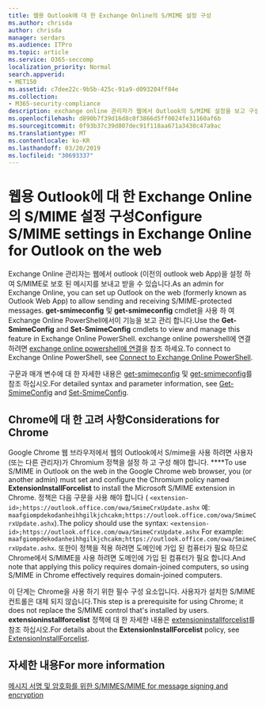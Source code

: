```yaml
---
title: 웹용 Outlook에 대 한 Exchange Online의 S/MIME 설정 구성
ms.author: chrisda
author: chrisda
manager: serdars
ms.audience: ITPro
ms.topic: article
ms.service: O365-seccomp
localization_priority: Normal
search.appverid:
- MET150
ms.assetid: c7dee22c-9b5b-425c-91a9-d093204ff84e
ms.collection:
- M365-security-compliance
description: exchange online 관리자가 웹에서 Outlook의 S/MIME 설정을 보고 구성 하기 위해 수행 해야 하는 작업에 대 한 간략 한 설명입니다.
ms.openlocfilehash: d890b7f39d16d8c0f3866d5ff0024fe31160af6b
ms.sourcegitcommit: 0f93b37c39d807dec91f118aa671a3430c47a9ac
ms.translationtype: MT
ms.contentlocale: ko-KR
ms.lasthandoff: 03/20/2019
ms.locfileid: "30693337"
---
```

# <a name="configure-smime-settings-in-exchange-online-for-outlook-on-the-web"></a><span data-ttu-id="4a9b9-103">웹용 Outlook에 대 한 Exchange Online의 S/MIME 설정 구성</span><span class="sxs-lookup"><span data-stu-id="4a9b9-103">Configure S/MIME settings in Exchange Online for Outlook on the web</span></span>

<span data-ttu-id="4a9b9-104">Exchange Online 관리자는 웹에서 outlook (이전의 outlook web App)을 설정 하 여 S/MIME로 보호 된 메시지를 보내고 받을 수 있습니다.</span><span class="sxs-lookup"><span data-stu-id="4a9b9-104">As an admin for Exchange Online, you can set up Outlook on the web (formerly known as Outlook Web App) to allow sending and receiving S/MIME-protected messages.</span></span> <span data-ttu-id="4a9b9-105">**get-smimeconfig** 및 **get-smimeconfig** cmdlet을 사용 하 여 Exchange Online PowerShell에서이 기능을 보고 관리 합니다.</span><span class="sxs-lookup"><span data-stu-id="4a9b9-105">Use the **Get-SmimeConfig** and **Set-SmimeConfig** cmdlets to view and manage this feature in Exchange Online PowerShell.</span></span> <span data-ttu-id="4a9b9-106">exchange online powershell에 연결 하려면 [exchange online powershell에 연결](https://go.microsoft.com/fwlink/p/?linkid=396554)을 참조 하세요.</span><span class="sxs-lookup"><span data-stu-id="4a9b9-106">To connect to Exchange Online PowerShell, see [Connect to Exchange Online PowerShell](https://go.microsoft.com/fwlink/p/?linkid=396554).</span></span>

<span data-ttu-id="4a9b9-107">구문과 매개 변수에 대 한 자세한 내용은 [get-smimeconfig](http://technet.microsoft.com/library/4b29fa89-0840-4fe9-8885-019fcef2e02b.aspx) 및 [get-smimeconfig](http://technet.microsoft.com/library/de357ce0-8143-4c36-8032-026292fc63f0.aspx)를 참조 하십시오.</span><span class="sxs-lookup"><span data-stu-id="4a9b9-107">For detailed syntax and parameter information, see [Get-SmimeConfig](http://technet.microsoft.com/library/4b29fa89-0840-4fe9-8885-019fcef2e02b.aspx) and [Set-SmimeConfig](http://technet.microsoft.com/library/de357ce0-8143-4c36-8032-026292fc63f0.aspx).</span></span>

## <a name="considerations-for-chrome"></a><span data-ttu-id="4a9b9-108">Chrome에 대 한 고려 사항</span><span class="sxs-lookup"><span data-stu-id="4a9b9-108">Considerations for Chrome</span></span>

<span data-ttu-id="4a9b9-109">Google Chrome 웹 브라우저에서 웹의 Outlook에서 S/mime을 사용 하려면 사용자 (또는 다른 관리자)가 Chromium 정책을 설정 하 고 구성 해야 합니다. \*\*\*\*</span><span class="sxs-lookup"><span data-stu-id="4a9b9-109">To use S/MIME in Outlook on the web in the Google Chrome web browser, you (or another admin) must set and configure the Chromium policy named **ExtensionInstallForcelist** to install the Microsoft S/MIME extension in Chrome.</span></span> <span data-ttu-id="4a9b9-110">정책은 다음 구문을 사용 해야 합니다 ( `<extension-id>;https://outlook.office.com/owa/SmimeCrxUpdate.ashx` 예: `maafgiompdekodanheihhgilkjchcakm;https://outlook.office.com/owa/SmimeCrxUpdate.ashx`).</span><span class="sxs-lookup"><span data-stu-id="4a9b9-110">The policy should use the syntax: `<extension-id>;https://outlook.office.com/owa/SmimeCrxUpdate.ashx` For example: `maafgiompdekodanheihhgilkjchcakm;https://outlook.office.com/owa/SmimeCrxUpdate.ashx`.</span></span> <span data-ttu-id="4a9b9-111">또한이 정책을 적용 하려면 도메인에 가입 된 컴퓨터가 필요 하므로 Chrome에서 S/MIME을 사용 하려면 도메인에 가입 된 컴퓨터가 필요 합니다.</span><span class="sxs-lookup"><span data-stu-id="4a9b9-111">And note that applying this policy requires domain-joined computers, so using S/MIME in Chrome effectively requires domain-joined computers.</span></span>

<span data-ttu-id="4a9b9-112">이 단계는 Chrome을 사용 하기 위한 필수 구성 요소입니다. 사용자가 설치한 S/MIME 컨트롤은 대체 되지 않습니다.</span><span class="sxs-lookup"><span data-stu-id="4a9b9-112">This step is a prerequisite for using Chrome; it does not replace the S/MIME control that's installed by users.</span></span> <span data-ttu-id="4a9b9-113">**extensioninstallforcelist** 정책에 대 한 자세한 내용은 [extensioninstallforcelist](http://dev.chromium.org/administrators/policy-list-3#ExtensionInstallForcelist)를 참조 하십시오.</span><span class="sxs-lookup"><span data-stu-id="4a9b9-113">For details about the **ExtensionInstallForcelist** policy, see [ExtensionInstallForcelist](http://dev.chromium.org/administrators/policy-list-3#ExtensionInstallForcelist).</span></span>

## <a name="for-more-information"></a><span data-ttu-id="4a9b9-114">자세한 내용</span><span class="sxs-lookup"><span data-stu-id="4a9b9-114">For more information</span></span>

[<span data-ttu-id="4a9b9-115">메시지 서명 및 암호화를 위한 S/MIME</span><span class="sxs-lookup"><span data-stu-id="4a9b9-115">S/MIME for message signing and encryption</span></span>](s-mime-for-message-signing-and-encryption.md)
